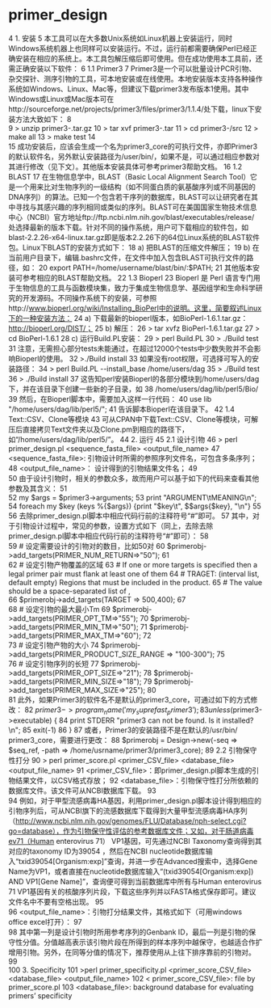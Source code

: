 primer_design
=============


4	1.	安装
5	本工具可以在大多数Unix系统如Linux机器上安装运行，同时Windows系统机器上也同样可以安装运行。不过，运行前都需要确保Perl已经正确安装在相应的系统上。本工具包解压缩后即可使用。但在成功使用本工具前，还需正确安装以下软件：
6	1.1	Primer3
7	Primer3是一个可以批量设计PCR引物、杂交探针、测序引物的工具，可本地安装或在线使用。本地安装版本支持各种操作系统如Windows、Linux、Mac等，但建议下载primer3发布版本1使用。其中Windows或Linux或Mac版本可在http://sourceforge.net/projects/primer3/files/primer3/1.1.4/处下载，linux下安装方法大致如下：
8	
9	> unzip primer3-<release>.tar.gz
10	> tar xvf primer3-<release>.tar
11	> cd primer3-<release>/src
12	> make all
13	> make test
14	
15	成功安装后，应该会生成一个名为primer3_core的可执行文件，亦即Primer3的默认软件名，另外默认安装路径为/user/bin/，如果不是，可以通过相应参数对其进行修改（见下文）。其他版本安装具体可参考primer3帮助文档。
16	1.2	BLAST
17	在生物信息学中，BLAST（Basic Local Alignment Search Tool）它是一个用来比对生物序列的一级结构（如不同蛋白质的氨基酸序列或不同基因的DNA序列）的算法。已知一个包含若干序列的数据库，BLAST可以让研究者在其中寻找与其感兴趣的序列相同或类似的序列。BLAST可在美国国家生物技术信息中心（NCBI）官方地址ftp://ftp.ncbi.nlm.nih.gov/blast/executables/release/ 处选择最新的版本下载。针对不同的操作系统，用户可下载相应的软件包，如blast-2.2.26-x64-linux.tar.gz即是版本2.2.26下的64位Linux系统的BLAST软件包。Linux下BLAST的安装方式如下：
18	a)	把BLAST的压缩文件解压；
19	b)	在当前用户目录下，编辑.bashrc文件，在文件中加入包含BLAST可执行文件的路径，如：
20	export PATH=/home/username/blast/bin/:$PATH;
21	其他版本安装可参考相应的BLAST帮助文档。
22	1.3	Bioperl
23	Bioperl 是 Perl 语言专门用于生物信息的工具与函数模块集，致力于集成生物信息学、基因组学和生命科学研究的开发源码。不同操作系统下的安装，可参照http://www.bioperl.org/wiki/Installing_BioPerl中的说明。这里，简要叙述Linux下的一种安装方法：
24	a)	下载最新的bioperl版本，如BioPerl-1.6.1.tar.gz：http://bioperl.org/DIST/；
25	b)	解压：
26	> tar xvfz BioPerl-1.6.1.tar.gz
27	> cd BioPerl-1.6.1
28	c)	运行Build.PL安装：
29	> perl Build.PL
30	> ./Build test
31		注意，无需担心部分tests未能通过，在超过12000个tests中少数失败并不会影响Bioperl的使用。
32			>./Build install
33	如果没有root权限，可选择可写入的安装路径：
34	> perl Build.PL --install_base /home/users/dag
35	> ./Build test
36	> ./Build install
37	这告知perl安装Bioperl的各部分模块到/home/users/dag 下，并在该目录下创建一些新的子目录，如
38	  		/home/users/dag/lib/perl5/Bio/
39	然后，在Bioperl脚本中，需要加入这样一行代码：
40	use lib "/home/users/dag/lib/perl5/";
41	告诉脚本Bioperl在该目录下。
42	1.4	Text::CSV、Clone等模块
43	可从CPAN中下载Text::CSV、Clone等模块，可解压后直接拷贝Text文件夹以及Clone.pm到相应的路径下，如“/home/users/dag/lib/perl5/”。
44	2.	运行
45	2.1	设计引物
46	> perl primer_design.pl <sequence_fasta_file> <output_file_name>
47	<sequence_fasta_file>: 引物设计时所需的参照序列文件名，可包含多条序列；
48	<output_file_name>： 设计得到的引物结果文件名；
49	
50	由于设计引物时，相关的参数众多，故而用户可以基于如下的代码来查看其他参数及其含义：
51	
52	my $args = $primer3->arguments;
53	print "ARGUMENT\tMEANING\n";
54	foreach my $key (keys %{$args}) {print "$key\t", $$args{$key}, "\n"}
55	
56	去除primer_design.pl脚本中相应代码行前的注释符号“#”即可。
57	其中，对于引物设计过程中，常见的参数，设置方式如下（同上，去除去除primer_design.pl脚本中相应代码行前的注释符号“#”即可）：
58	
59	# 设定需要设计的引物对的数目，比如50对
60	$primerobj->add_targets(PRIMER_NUM_RETURN=>"50"); 
61	
62	# 设定引物产物覆盖的区域
63	# If one or more targets is specified then a legal primer pair must flank at least one of them
64	# TRAGET: (interval list, default empty) Regions that must be included in the product. 
65	# The value should be a space-separated list of <start>,<length>     
66	 $primerobj->add_targets(TARGET => 500,400); 
67	
68	# 设定引物的最大最小Tm
69	$primerobj->add_targets(PRIMER_OPT_TM=>"55");
70	$primerobj->add_targets(PRIMER_MIN_TM=>"50");
71	$primerobj->add_targets(PRIMER_MAX_TM=>"60");
72		
73	# 设定引物产物的大小
74	$primerobj->add_targets(PRIMER_PRODUCT_SIZE_RANGE => "100-300");
75		
76	# 设定引物序列的长短
77	$primerobj->add_targets(PRIMER_OPT_SIZE=>"21");
78	$primerobj->add_targets(PRIMER_MIN_SIZE=>"18");
79	 	$primerobj->add_targets(PRIMER_MAX_SIZE=>"25");
80		
81	此外，如果Primer3的软件名不是默认的primer3_core，可通过如下的方式修改：
82	$primer3->program_name('my_suprefast_primer3');
83	unless ($primer3->executable) {
84	 	print STDERR "primer3 can not be found. Is it installed?\n";
85	 	exit(-1)
86	}
87	或者，Primer3的安装路径不是在默认的/usr/bin/ primer3_core，需要进行更改：
88	$primerobj = Design->new(-seq => $seq_ref, -path => /home/usrname/primer3/primer3_core);
89	2.2	引物保守性打分
90	> perl primer_score.pl <primer_CSV_file> <database_file> <output_file_name>
91	<primer_CSV_file>：即primer_design.pl脚本生成的引物结果文件，以CSV格式存放；
92	<database_file>：引物保守性打分所依赖的数据库文件。该文件可从NCBI数据库下载。
93	
94	例如，对于甲型流感病毒HA基因，利用primer_design.pl脚本设计得到相应的引物序列后，可从NCBI旗下的流感数据库下载得到大量甲型流感病毒HA序列（http://www.ncbi.nlm.nih.gov/genomes/FLU/Database/nph-select.cgi?go=database），作为引物保守性评估的参考数据库文件；又如，对于肠道病毒ev71（Human enterovirus 71） VP1基因，可先通过NCBI Taxonomy查询得到其对应的taxonomy ID为39054 ，然后在NCBI nucleotide数据库输入“txid39054[Organism:exp]”查询，并进一步在Advanced搜索中，选择Gene Name为VP1，或者直接在nucleotide数据库输入“(txid39054[Organism:exp]) AND VP1[Gene Name]”，查询便可得到当前数据库中所有与Human enterovirus 71 VP1基因有关的核酸序列片段，下载这些序列并以FASTA格式保存即可。建议文件名中不要有空格出现。
95	
96	<output_file_name>：引物打分结果文件，其格式如下（可用windows office excel打开）：
97	 
98	其中第一列是设计引物时所用参考序列的Genbank ID，最后一列是引物的保守性分值。分值越高表示该引物片段在所得到的样本序列中越保守，也越适合作扩增用引物。另外，在同等分值的情况下，推荐使用从上往下排序靠前的引物对。
99	
100	3. Specificity
101	>perl primer_specificity.pl <primer_score_CSV_file> <database_file> <output_file_name>
102	< primer_score_CSV_file>: file by primer_score.pl
103	<database_file>: background database for evaluating primers’ specificity

